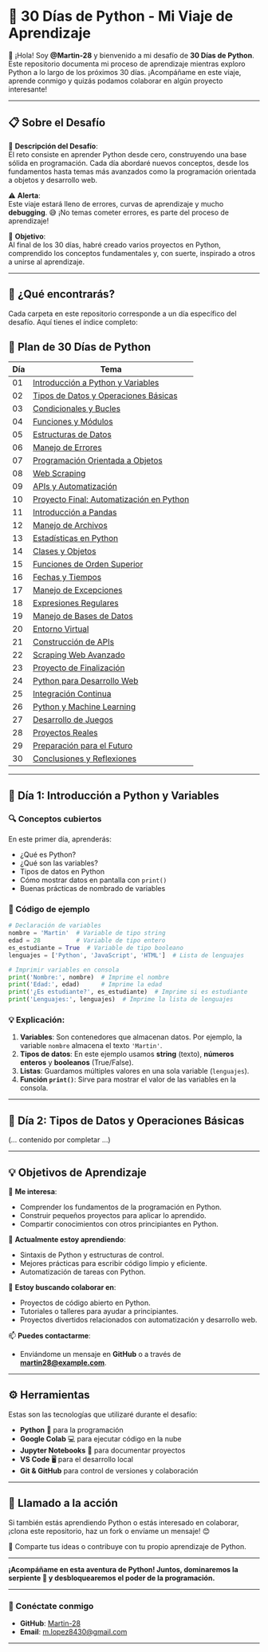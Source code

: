 # 🐍 30 Días de Python - Mi Viaje de Aprendizaje

👋 ¡Hola! Soy **@Martin-28** y bienvenido a mi desafío de **30 Días de Python**. Este repositorio documenta mi proceso de aprendizaje mientras exploro Python a lo largo de los próximos 30 días. ¡Acompáñame en este viaje, aprende conmigo y quizás podamos colaborar en algún proyecto interesante!

---

## 📋 Sobre el Desafío

🔗 **Descripción del Desafío**:  
El reto consiste en aprender Python desde cero, construyendo una base sólida en programación. Cada día abordaré nuevos conceptos, desde los fundamentos hasta temas más avanzados como la programación orientada a objetos y desarrollo web.

⚠️ **Alerta**:  
Este viaje estará lleno de errores, curvas de aprendizaje y mucho **debugging**. 😅 ¡No temas cometer errores, es parte del proceso de aprendizaje!

🎯 **Objetivo**:  
Al final de los 30 días, habré creado varios proyectos en Python, comprendido los conceptos fundamentales y, con suerte, inspirado a otros a unirse al aprendizaje.

---

## 🚀 ¿Qué encontrarás?

Cada carpeta en este repositorio corresponde a un día específico del desafío. Aquí tienes el índice completo:

## 📅 Plan de 30 Días de Python

| Día | Tema |
|-----|-------|
| 01  | [Introducción a Python y Variables](#dia-1-introduccion-a-python-y-variables) |
| 02  | [Tipos de Datos y Operaciones Básicas](#dia-2-tipos-de-datos-y-operaciones-basicas) |
| 03  | [Condicionales y Bucles](#dia-3-condicionales-y-bucles) |
| 04  | [Funciones y Módulos](#dia-4-funciones-y-modulos) |
| 05  | [Estructuras de Datos](#dia-5-estructuras-de-datos) |
| 06  | [Manejo de Errores](#dia-6-manejo-de-errores) |
| 07  | [Programación Orientada a Objetos](#dia-7-programacion-orientada-a-objetos) |
| 08  | [Web Scraping](#dia-8-web-scraping) |
| 09  | [APIs y Automatización](#dia-9-apis-y-automatizacion) |
| 10  | [Proyecto Final: Automatización en Python](#dia-10-proyecto-final-automatizacion-en-python) |
| 11  | [Introducción a Pandas](#dia-11-introduccion-a-pandas) |
| 12  | [Manejo de Archivos](#dia-12-manejo-de-archivos) |
| 13  | [Estadísticas en Python](#dia-13-estadisticas-en-python) |
| 14  | [Clases y Objetos](#dia-14-clases-y-objetos) |
| 15  | [Funciones de Orden Superior](#dia-15-funciones-de-orden-superior) |
| 16  | [Fechas y Tiempos](#dia-16-fechas-y-tiempos) |
| 17  | [Manejo de Excepciones](#dia-17-manejo-de-excepciones) |
| 18  | [Expresiones Regulares](#dia-18-expresiones-regulares) |
| 19  | [Manejo de Bases de Datos](#dia-19-manejo-de-bases-de-datos) |
| 20  | [Entorno Virtual](#dia-20-entorno-virtual) |
| 21  | [Construcción de APIs](#dia-21-construccion-de-apis) |
| 22  | [Scraping Web Avanzado](#dia-22-scraping-web-avanzado) |
| 23  | [Proyecto de Finalización](#dia-23-proyecto-de-finalizacion) |
| 24  | [Python para Desarrollo Web](#dia-24-python-para-desarrollo-web) |
| 25  | [Integración Continua](#dia-25-integracion-continua) |
| 26  | [Python y Machine Learning](#dia-26-python-y-machine-learning) |
| 27  | [Desarrollo de Juegos](#dia-27-desarrollo-de-juegos) |
| 28  | [Proyectos Reales](#dia-28-proyectos-reales) |
| 29  | [Preparación para el Futuro](#dia-29-preparacion-para-el-futuro) |
| 30  | [Conclusiones y Reflexiones](#dia-30-conclusiones-y-reflexiones) |

---

<a name="dia-1-introduccion-a-python-y-variables"></a>
## 📝 Día 1: Introducción a Python y Variables

### 🔍 Conceptos cubiertos

En este primer día, aprenderás:

- ¿Qué es Python?
- ¿Qué son las variables?
- Tipos de datos en Python
- Cómo mostrar datos en pantalla con `print()`
- Buenas prácticas de nombrado de variables

### 📜 Código de ejemplo

```python
# Declaración de variables
nombre = 'Martin'  # Variable de tipo string
edad = 28          # Variable de tipo entero
es_estudiante = True  # Variable de tipo booleano
lenguajes = ['Python', 'JavaScript', 'HTML']  # Lista de lenguajes

# Imprimir variables en consola
print('Nombre:', nombre)  # Imprime el nombre
print('Edad:', edad)      # Imprime la edad
print('¿Es estudiante?', es_estudiante)  # Imprime si es estudiante
print('Lenguajes:', lenguajes)  # Imprime la lista de lenguajes
```

### 💡 Explicación:

1. **Variables**: Son contenedores que almacenan datos. Por ejemplo, la variable `nombre` almacena el texto `'Martin'`.
2. **Tipos de datos**: En este ejemplo usamos **string** (texto), **números enteros** y **booleanos** (True/False).
3. **Listas**: Guardamos múltiples valores en una sola variable (`lenguajes`).
4. **Función `print()`**: Sirve para mostrar el valor de las variables en la consola.

---

<a name="dia-2-tipos-de-datos-y-operaciones-basicas"></a>
## 📝 Día 2: Tipos de Datos y Operaciones Básicas

(… contenido por completar …)

---

## 💡 Objetivos de Aprendizaje

👀 **Me interesa**:
- Comprender los fundamentos de la programación en Python.
- Construir pequeños proyectos para aplicar lo aprendido.
- Compartir conocimientos con otros principiantes en Python.

🌱 **Actualmente estoy aprendiendo**:
- Sintaxis de Python y estructuras de control.
- Mejores prácticas para escribir código limpio y eficiente.
- Automatización de tareas con Python.

💞️ **Estoy buscando colaborar en**:
- Proyectos de código abierto en Python.
- Tutoriales o talleres para ayudar a principiantes.
- Proyectos divertidos relacionados con automatización y desarrollo web.

📫 **Puedes contactarme**:
- Enviándome un mensaje en **GitHub** o a través de **martin28@example.com**.

---

## ⚙️ Herramientas

Estas son las tecnologías que utilizaré durante el desafío:

- **Python** 🐍 para la programación
- **Google Colab** 💻 para ejecutar código en la nube
- **Jupyter Notebooks** 📓 para documentar proyectos
- **VS Code** 🖥️ para el desarrollo local
- **Git & GitHub** para control de versiones y colaboración

---

## 📣 Llamado a la acción

Si también estás aprendiendo Python o estás interesado en colaborar, ¡clona este repositorio, haz un fork o envíame un mensaje! 😊

💬 Comparte tus ideas o contribuye con tu propio aprendizaje de Python.

---

**¡Acompáñame en esta aventura de Python! Juntos, dominaremos la serpiente 🐍 y desbloquearemos el poder de la programación.**

---

### 📌 Conéctate conmigo

- **GitHub**: [Martin-28](https://github.com/Martin-28)
- **Email**: m.lopez8430@gmail.com

---
